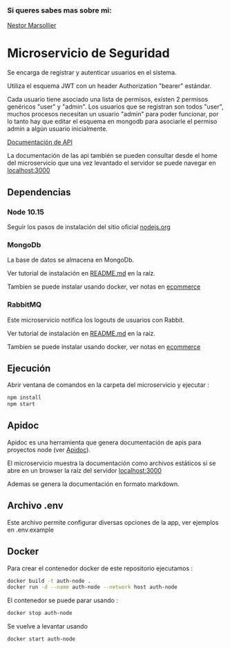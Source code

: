 ### Si queres sabes mas sobre mi:
[Nestor Marsollier](https://github.com/nmarsollier/profile)

# Microservicio de Seguridad

Se encarga de registrar y autenticar usuarios en el sistema.

Utiliza el esquema JWT con un header Authorization "bearer" estándar.

Cada usuario tiene asociado una lista de permisos, existen 2 permisos genéricos "user" y "admin". Los usuarios que se registran son todos "user",  muchos procesos necesitan un usuario "admin" para poder funcionar, por lo tanto hay que editar el esquema en mongodb para asociarle el permiso admin a algún usuario inicialmente.

[Documentación de API](./README-API.md)

La documentación de las api también se pueden consultar desde el home del microservicio
que una vez levantado el servidor se puede navegar en [localhost:3000](http://localhost:3000/)

## Dependencias

### Node 10.15

Seguir los pasos de instalación del sitio oficial [nodejs.org](https://nodejs.org/en/)

### MongoDb

La base de datos se almacena en MongoDb.

Ver tutorial de instalación en [README.md](../README.md) en la raíz.

Tambien se puede instalar usando docker, ver notas en [ecommerce](https://github.com/nmarsollier/ecommerce)

### RabbitMQ

Este microservicio notifica los logouts de usuarios con Rabbit.

Ver tutorial de instalación en [README.md](../README.md) en la raíz.

Tambien se puede instalar usando docker, ver notas en [ecommerce](https://github.com/nmarsollier/ecommerce)

## Ejecución

Abrir ventana de comandos en la carpeta del microservicio y ejecutar :

```bash
npm install
npm start
```

## Apidoc

Apidoc es una herramienta que genera documentación de apis para proyectos node (ver [Apidoc](http://apidocjs.com/)).

El microservicio muestra la documentación como archivos estáticos si se abre en un browser la raíz del servidor [localhost:3000](http://localhost:3000/)

Ademas se genera la documentación en formato markdown.

## Archivo .env

Este archivo permite configurar diversas opciones de la app, ver ejemplos en .env.example


## Docker

Para crear el contenedor docker de este repositorio ejecutamos :

```bash
docker build -t auth-node .
docker run -d --name auth-node --network host auth-node
```

El contenedor se puede parar usando :

```bash
docker stop auth-node
```
Se vuelve a levantar usando 

```bash
docker start auth-node 
```
